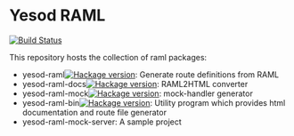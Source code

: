 Yesod RAML
=========================

[![Build Status](https://travis-ci.org/junjihashimoto/yesod-raml.png?branch=master)](https://travis-ci.org/junjihashimoto/yesod-raml)

This repository hosts the collection of raml packages:
  * yesod-raml[![Hackage version](https://img.shields.io/hackage/v/yesod-raml.svg?style=flat)](https://hackage.haskell.org/package/yesod-raml): Generate route definitions from RAML
  * yesod-raml-docs[![Hackage version](https://img.shields.io/hackage/v/yesod-raml-docs.svg?style=flat)](https://hackage.haskell.org/package/yesod-raml-docs): RAML2HTML converter
  * yesod-raml-mock[![Hackage version](https://img.shields.io/hackage/v/yesod-raml-mock.svg?style=flat)](https://hackage.haskell.org/package/yesod-raml-mock): mock-handler generator
  * yesod-raml-bin[![Hackage version](https://img.shields.io/hackage/v/yesod-raml-bin.svg?style=flat)](https://hackage.haskell.org/package/yesod-raml-bin): Utility program which provides html documentation and route file generator
  * yesod-raml-mock-server: A sample project
